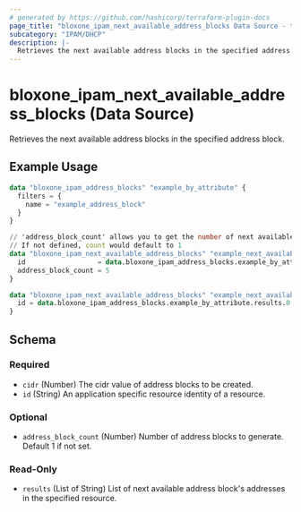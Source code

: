 ```yaml
---
# generated by https://github.com/hashicorp/terraform-plugin-docs
page_title: "bloxone_ipam_next_available_address_blocks Data Source - terraform-provider-bloxone"
subcategory: "IPAM/DHCP"
description: |-
  Retrieves the next available address blocks in the specified address block.
---
```


# bloxone_ipam_next_available_address_blocks (Data Source)

Retrieves the next available address blocks in the specified address block.

## Example Usage

```terraform
data "bloxone_ipam_address_blocks" "example_by_attribute" {
  filters = {
    name = "example_address_block"
  }
}

// 'address_block_count' allows you to get the number of next available address blocks in the address block specified by 'id'
// If not defined, count would default to 1
data "bloxone_ipam_next_available_address_blocks" "example_next_available_ab" {
  id                  = data.bloxone_ipam_address_blocks.example_by_attribute.results.0.id
  address_block_count = 5
}

data "bloxone_ipam_next_available_address_blocks" "example_next_available_ab_default_count" {
  id = data.bloxone_ipam_address_blocks.example_by_attribute.results.0.id
}
```

<!-- schema generated by tfplugindocs -->
## Schema

### Required

- `cidr` (Number) The cidr value of address blocks to be created.
- `id` (String) An application specific resource identity of a resource.

### Optional

- `address_block_count` (Number) Number of address blocks to generate. Default 1 if not set.

### Read-Only

- `results` (List of String) List of next available address block's addresses in the specified resource.
